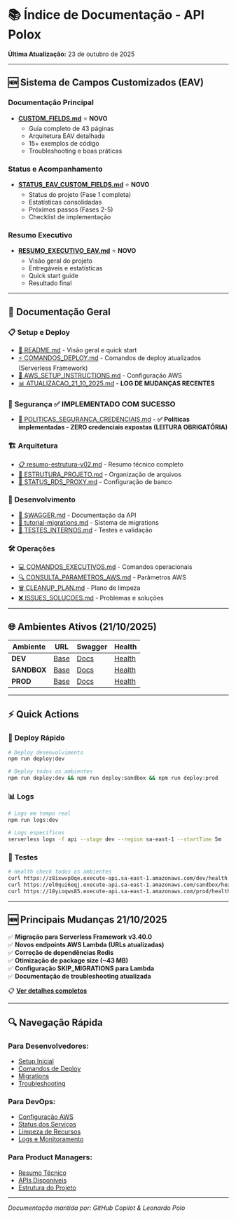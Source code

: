 # 📚 Índice de Documentação - API Polox

**Última Atualização:** 23 de outubro de 2025

---

## 🆕 Sistema de Campos Customizados (EAV)

### Documentação Principal
- **[CUSTOM_FIELDS.md](./CUSTOM_FIELDS.md)** ⭐ **NOVO**
  - Guia completo de 43 páginas
  - Arquitetura EAV detalhada
  - 15+ exemplos de código
  - Troubleshooting e boas práticas

### Status e Acompanhamento
- **[STATUS_EAV_CUSTOM_FIELDS.md](./STATUS_EAV_CUSTOM_FIELDS.md)** ⭐ **NOVO**
  - Status do projeto (Fase 1 completa)
  - Estatísticas consolidadas
  - Próximos passos (Fases 2-5)
  - Checklist de implementação

### Resumo Executivo
- **[RESUMO_EXECUTIVO_EAV.md](./RESUMO_EXECUTIVO_EAV.md)** ⭐ **NOVO**
  - Visão geral do projeto
  - Entregáveis e estatísticas
  - Quick start guide
  - Resultado final

---

## 📖 Documentação Geral

### 📋 **Setup e Deploy**

- [📖 README.md](./README.md) - Visão geral e quick start
- [⚡ COMANDOS_DEPLOY.md](./COMANDOS_DEPLOY.md) - Comandos de deploy atualizados (Serverless Framework)
- [🔧 AWS_SETUP_INSTRUCTIONS.md](./AWS_SETUP_INSTRUCTIONS.md) - Configuração AWS
- [📊 ATUALIZACAO_21_10_2025.md](./ATUALIZACAO_21_10_2025.md) - **LOG DE MUDANÇAS RECENTES**

### 🔐 **Segurança** ✅ **IMPLEMENTADO COM SUCESSO**

- [🔐 POLITICAS_SEGURANCA_CREDENCIAIS.md](./POLITICAS_SEGURANCA_CREDENCIAIS.md) - **✅ Políticas implementadas - ZERO credenciais expostas (LEITURA OBRIGATÓRIA)**

### 🏗️ **Arquitetura**

- [📋 resumo-estrutura-v02.md](./resumo-estrutura-v02.md) - Resumo técnico completo
- [🏢 ESTRUTURA_PROJETO.md](./ESTRUTURA_PROJETO.md) - Organização de arquivos
- [🔗 STATUS_RDS_PROXY.md](./STATUS_RDS_PROXY.md) - Configuração de banco

### 📖 **Desenvolvimento**

- [📝 SWAGGER.md](./SWAGGER.md) - Documentação da API
- [🔄 tutorial-migrations.md](./tutorial-migrations.md) - Sistema de migrations
- [🧪 TESTES_INTERNOS.md](./TESTES_INTERNOS.md) - Testes e validação

### 🛠️ **Operações**

- [💻 COMANDOS_EXECUTIVOS.md](./COMANDOS_EXECUTIVOS.md) - Comandos operacionais
- [🔍 CONSULTA_PARAMETROS_AWS.md](./CONSULTA_PARAMETROS_AWS.md) - Parâmetros AWS
- [🗑️ CLEANUP_PLAN.md](./CLEANUP_PLAN.md) - Plano de limpeza
- [❌ ISSUES_SOLUCOES.md](./ISSUES_SOLUCOES.md) - Problemas e soluções

---

## 🌐 **Ambientes Ativos (21/10/2025)**

| Ambiente    | URL                                                                     | Swagger                                                                         | Health                                                                          |
| ----------- | ----------------------------------------------------------------------- | ------------------------------------------------------------------------------- | ------------------------------------------------------------------------------- |
| **DEV**     | [Base](https://z8ixwvp0qe.execute-api.sa-east-1.amazonaws.com/dev/)     | [Docs](https://z8ixwvp0qe.execute-api.sa-east-1.amazonaws.com/dev/api/docs)     | [Health](https://z8ixwvp0qe.execute-api.sa-east-1.amazonaws.com/dev/health)     |
| **SANDBOX** | [Base](https://el0qui6eqj.execute-api.sa-east-1.amazonaws.com/sandbox/) | [Docs](https://el0qui6eqj.execute-api.sa-east-1.amazonaws.com/sandbox/api/docs) | [Health](https://el0qui6eqj.execute-api.sa-east-1.amazonaws.com/sandbox/health) |
| **PROD**    | [Base](https://18yioqws85.execute-api.sa-east-1.amazonaws.com/prod/)    | [Docs](https://18yioqws85.execute-api.sa-east-1.amazonaws.com/prod/api/docs)    | [Health](https://18yioqws85.execute-api.sa-east-1.amazonaws.com/prod/health)    |

---

## ⚡ **Quick Actions**

### 🚀 **Deploy Rápido**

```bash
# Deploy desenvolvimento
npm run deploy:dev

# Deploy todos os ambientes
npm run deploy:dev && npm run deploy:sandbox && npm run deploy:prod
```

### 📊 **Logs**

```bash
# Logs em tempo real
npm run logs:dev

# Logs específicos
serverless logs -f api --stage dev --region sa-east-1 --startTime 5m
```

### 🧪 **Testes**

```bash
# Health check todos os ambientes
curl https://z8ixwvp0qe.execute-api.sa-east-1.amazonaws.com/dev/health
curl https://el0qui6eqj.execute-api.sa-east-1.amazonaws.com/sandbox/health
curl https://18yioqws85.execute-api.sa-east-1.amazonaws.com/prod/health
```

---

## 🆕 **Principais Mudanças 21/10/2025**

✅ **Migração para Serverless Framework v3.40.0**  
✅ **Novos endpoints AWS Lambda (URLs atualizadas)**  
✅ **Correção de dependências Redis**  
✅ **Otimização de package size (~43 MB)**  
✅ **Configuração SKIP_MIGRATIONS para Lambda**  
✅ **Documentação de troubleshooting atualizada**

📋 **[Ver detalhes completos](./ATUALIZACAO_21_10_2025.md)**

---

## 🔍 **Navegação Rápida**

### Para Desenvolvedores:

- [Setup Inicial](./README.md#-deploy-rápido)
- [Comandos de Deploy](./COMANDOS_DEPLOY.md#-comandos-de-deploy)
- [Migrations](./tutorial-migrations.md)
- [Troubleshooting](./ATUALIZACAO_21_10_2025.md#-troubleshooting-comum)

### Para DevOps:

- [Configuração AWS](./AWS_SETUP_INSTRUCTIONS.md)
- [Status dos Serviços](./STATUS_RDS_PROXY.md)
- [Limpeza de Recursos](./CLEANUP_PLAN.md)
- [Logs e Monitoramento](./COMANDOS_DEPLOY.md#-logs-e-debugging)

### Para Product Managers:

- [Resumo Técnico](./resumo-estrutura-v02.md)
- [APIs Disponíveis](./SWAGGER.md)
- [Estrutura do Projeto](./ESTRUTURA_PROJETO.md)

---

_Documentação mantida por: GitHub Copilot & Leonardo Polo_
